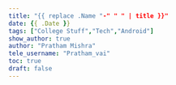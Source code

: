 ```yaml
---
title: "{{ replace .Name "-" " " | title }}"
date: {{ .Date }}
tags: ["College Stuff","Tech","Android"]
show_author: true
author: "Pratham Mishra"
tele_username: "Pratham_vai"
toc: true
draft: false
---
```



